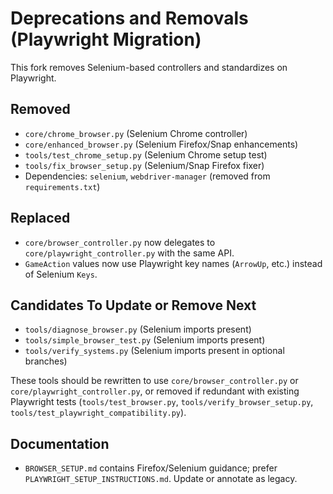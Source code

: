 # Deprecations and Removals (Playwright Migration)

This fork removes Selenium-based controllers and standardizes on Playwright.

## Removed
- `core/chrome_browser.py` (Selenium Chrome controller)
- `core/enhanced_browser.py` (Selenium Firefox/Snap enhancements)
- `tools/test_chrome_setup.py` (Selenium Chrome setup test)
- `tools/fix_browser_setup.py` (Selenium/Snap Firefox fixer)
- Dependencies: `selenium`, `webdriver-manager` (removed from `requirements.txt`)

## Replaced
- `core/browser_controller.py` now delegates to `core/playwright_controller.py` with the same API.
- `GameAction` values now use Playwright key names (`ArrowUp`, etc.) instead of Selenium `Keys`.

## Candidates To Update or Remove Next
- `tools/diagnose_browser.py` (Selenium imports present)
- `tools/simple_browser_test.py` (Selenium imports present)
- `tools/verify_systems.py` (Selenium imports present in optional branches)

These tools should be rewritten to use `core/browser_controller.py` or `core/playwright_controller.py`, or removed if redundant with existing Playwright tests (`tools/test_browser.py`, `tools/verify_browser_setup.py`, `tools/test_playwright_compatibility.py`).

## Documentation
- `BROWSER_SETUP.md` contains Firefox/Selenium guidance; prefer `PLAYWRIGHT_SETUP_INSTRUCTIONS.md`. Update or annotate as legacy.

